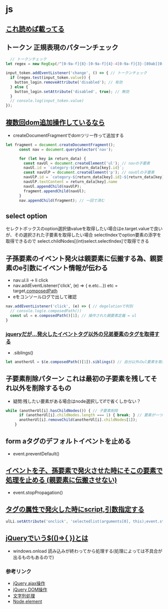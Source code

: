 # js

## [これ読めば載ってる](https://uhyohyo.net/javascript/3_5.html)

## トークン 正規表現のパターンチェック
```js
  // トークンチェック
let regex = new RegExp(/^[0-9a-f]{8}-[0-9a-f]{4}-4[0-9a-f]{3}-[89ab][0-9a-f]{3}-[0-9a-f]{12}$/); // 正規表現パターン

input_token.addEventListener('change', () => { // トークンチェック
  if (regex.test(input_token.value)) {
    button_login.removeAttribute('disabled'); // 有効
  } else {
    button_login.setAttribute('disabled', true); // 無効
  }
  // console.log(input_token.value)
});
```

## [複数回dom追加操作しているなら](https://qiita.com/39_isao/items/2fa8faed283d455f4181)
- createDocumentFragmentでdomツリー作って追加する
```js navタグにul,pを追加する
let fragment = document.createDocumentFragment();
      const nav = document.querySelector('nav');

      for (let key in return_data) {
        const navUl = document.createElement('ul'); // navの子要素
        navUl.id = `category-${return_data[key].id}`;
        const navUlP = document.createElement('p'); // navUlの子要素
        navUlP.id = `category-${return_data[key].id}-${return_data[key].name}`;
        navUlP.textContent = return_data[key].name
        navUl.appendChild(navUlP);
        fragment.appendChild(navUl);
      }
      nav.appendChild(fragment); // 一回で済む
```
## select option
セレクトボックスのoption選択値valueを取得したい場合はe.target.valueで良いが、その選択された子要素を取得したい場合
selectIndexでoption要素の添字を取得できるので
select.childNodes[(int)select.selectIndex]で取得できる

## 子孫要素のイベント発火は親要素に伝搬する為、親要素のe引数にイベント情報が伝わる
- nav.ul.li → li click
- nav.addEventListener('click', (e) => { e.etc...})  etc = target,[composedPath](https://developer.mozilla.org/ja/docs/Web/API/Event/composedPath)
- eをコンソールログで出して確認
```js
nav.addEventListener('click', (e) => { // degelationで判別
  // console.log(e.composedPath())
  const ul = e.composedPath()[1]; // 操作された親要素定義 = ul
}
```
### [jqueryだが...発火したイベントタグ以外の兄弟要素のタグを取得する](https://qiita.com/lv-kit/items/f707910c4aec7bbf53f4)
- .siblings()
```js
let anotherUl = $(e.composedPath()[1]).siblings() // 自分以外のul要素を取得
```

## 子要素削除パターン これは最初の子要素を残してそれ以外を削除するもの
- 疑問:残したい要素がある場合はnode選択してifで省くしかない？
```js
while (anotherUl[i].hasChildNodes()) { // 子要素削除
      if (anotherUl[i].childNodes.length === 1) { break; } // 要素が一つになると終了
      anotherUl[i].removeChild(anotherUl[i].childNodes[1]);
    }
```

## form aタグのデフォルトイベントを止める
- event.preventDefault()
## [イベントを子、孫要素で発火させた時にそこの要素で処理を止める (親要素に伝搬させない)](https://gxy-life.com/2PC/PC/PC20220129.html)
- event.stopPropagation()
## [タグの属性で発火した時にscript,引数指定する](https://segakuin.com/html/attribute/onclick.html)
```js
ulLi.setAttribute('onclick', 'selectedlist(arguments[0], this);event.stopPropagation()') // memo編集用の発火イベント
```


## [jQueryでいう$(()=>{ })とは](https://developer.mozilla.org/ja/docs/Web/API/GlobalEventHandlers/onload)
- windows.onload 読み込みが終わってから処理する(処理によっては不具合が出るものもあるので)

### 参考リンク

- [jQuery ajax操作](https://www.koikikukan.com/archives/2012/10/02-005555.php)
- [jQuery DOM操作](https://qiita.com/nishiurahiroki/items/5fe52bbcbb91d3181bbd#%E5%AE%9A%E7%BE%A9)
- [文字列処理](https://zenn.dev/mkosakana/articles/87d584e87a18b7#%E5%AF%BE%E8%B1%A1%E3%81%AE%E6%96%87%E5%AD%97%E5%88%97.replace(-%E7%BD%AE%E6%8F%9B%E5%89%8D%E3%81%AE%E6%96%87%E5%AD%97%E5%88%97%2C-%E7%BD%AE%E6%8F%9B%E5%BE%8C%E3%81%AE%E6%96%87%E5%AD%97%E5%88%97-)%3B)
- [Node,element](https://qiita.com/takeshisakuma/items/9e0c3b9800c307740593)
